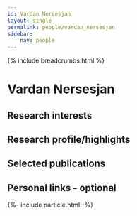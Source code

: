 ```yaml
---
id: Vardan Nersesjan
layout: single
permalink: people/vardan_nersesjan
sidebar:
    nav: people
---
```


{% include breadcrumbs.html %}
<br>

# Vardan Nersesjan

## Research interests


## Research profile/highlights

## Selected publications

## Personal links - optional


<script></script>
{%- include particle.html -%}


<div class="imageright" id="particles-js"></div>
<div id="particles-js1" class="imageleft"></div>  